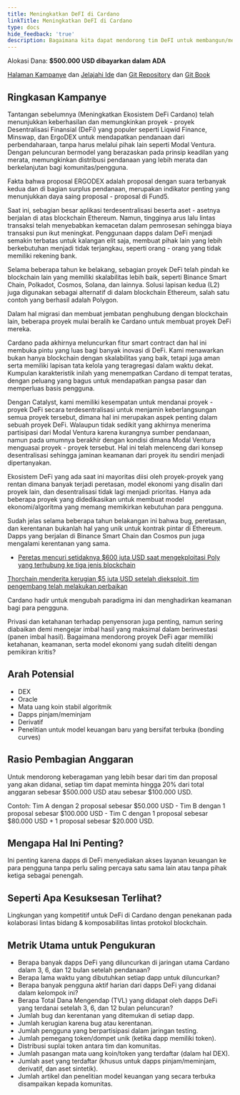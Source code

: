 ```yaml
---
title: Meningkatkan DeFI di Cardano
linkTitle: Meningkatkan DeFI di Cardano
type: docs
hide_feedback: 'true'
description: Bagaimana kita dapat mendorong tim DeFI untuk membangun/mengembangkan solusi keuangan terbuka di Cardano dalam 6 bulan ke depan?
---
```


Alokasi Dana: **$500.000 USD dibayarkan dalam ADA**

[Halaman Kampanye](https://cardano.ideascale.com/a/campaign-home/26233) dan [Jelajahi Ide](https://cardano.ideascale.com/a/ideas/top/campaign-filter/byids/campaigns/26233/stage/unspecified) dan [Git Repository](https://github.com/Catalyst-Challenges/F7-Boosting-Cardanos-DeFi) dan [Git Book](https://quality-assurance-dao.gitbook.io/catalyst-fund-7-challenges/fund-7/boosting-cardanos-defi)

## Ringkasan Kampanye

Tantangan sebelumnya (Meningkatkan Ekosistem DeFi Cardano) telah menunjukkan keberhasilan dan memungkinkan proyek - proyek Desentralisasi Finansial (DeFi) yang populer seperti Liqwid Finance, Minswap, dan ErgoDEX untuk mendapatkan pendanaan dari perbendaharaan, tanpa harus melalui pihak lain seperti Modal Ventura. Dengan peluncuran bermodel yang berazaskan pada prinsip keadilan yang merata, memungkinkan distribusi pendanaan yang lebih merata dan berkelanjutan bagi komunitas/pengguna.

Fakta bahwa proposal ERGODEX adalah proposal dengan suara terbanyak kedua dan di bagian surplus pendanaan, merupakan indikator penting yang menunjukkan daya saing proposal - proposal di Fund5.

Saat ini, sebagian besar aplikasi terdesentralisasi beserta aset - asetnya berjalan di atas blockchain Ethereum. Namun, tingginya arus lalu lintas transaksi telah menyebabkan kemacetan dalam pemrosesan sehingga biaya transaksi pun ikut meningkat. Penggunaan dapps dalam DeFi menjadi semakin terbatas untuk kalangan elit saja, membuat pihak lain yang lebih berkebutuhan menjadi tidak terjangkau, seperti orang - orang yang tidak memiliki rekening bank.

Selama beberapa tahun ke belakang, sebagian proyek DeFi telah pindah ke blockchain lain yang memiliki skalabilitas lebih baik, seperti Binance Smart Chain, Polkadot, Cosmos, Solana, dan lainnya. Solusi lapisan kedua (L2) juga digunakan sebagai alternatif di dalam blockchain Ethereum, salah satu contoh yang berhasil adalah Polygon.

Dalam hal migrasi dan membuat jembatan penghubung dengan blockchain lain, beberapa proyek mulai beralih ke Cardano untuk membuat proyek DeFi mereka.

Cardano pada akhirnya meluncurkan fitur smart contract dan hal ini membuka pintu yang luas bagi banyak inovasi di DeFi. Kami menawarkan bukan hanya blockchain dengan skalabilitas yang baik, tetapi juga aman serta memiliki lapisan tata kelola yang teragregasi dalam waktu dekat. Kumpulan karakteristik inilah yang menempatkan Cardano di tempat teratas, dengan peluang yang bagus untuk mendapatkan pangsa pasar dan memperluas basis pengguna.

Dengan Catalyst, kami memiliki kesempatan untuk mendanai proyek - proyek DeFi secara terdesentralisasi untuk menjamin keberlangsungan semua proyek tersebut, dimana hal ini merupakan aspek penting dalam sebuah proyek DeFi. Walaupun tidak sedikit yang akhirnya menerima partisipasi dari Modal Ventura karena kurangnya sumber pendanaan, namun pada umumnya berakhir dengan kondisi dimana Modal Ventura menguasai proyek - proyek tersebut. Hal ini telah melenceng dari konsep desentralisasi sehingga jaminan keamanan dari proyek itu sendiri menjadi dipertanyakan.

Ekosistem DeFi yang ada saat ini mayoritas diisi oleh proyek-proyek yang rentan dimana banyak terjadi peretasan, model ekonomi yang disalin dari proyek lain, dan desentralisasi tidak lagi menjadi prioritas. Hanya ada beberapa proyek yang didedikasikan untuk membuat model ekonomi/algoritma yang memang memikirkan kebutuhan para pengguna.

Sudah jelas selama beberapa tahun belakangan ini bahwa bug, peretasan, dan kerentanan bukanlah hal yang unik untuk kontrak pintar di Ethereum. Dapps yang berjalan di Binance Smart Chain dan Cosmos pun juga mengalami kerentanan yang sama.

- [Peretas mencuri setidaknya $600 juta USD saat mengekploitasi Poly yang terhubung ke tiga jenis blockchain](https://cointelegraph.com/news/hackers-stole-at-least-600m-in-poly-exploit-across-three-chains)

[Thorchain menderita kerugian $5 juta USD setelah dieksploit, tim pengembang telah melakukan perbaikan](https://www.theblockcrypto.com/post/111660/thorchain-suffers-5-million-exploit-developers-have-put-out-a-fix)

Cardano hadir untuk mengubah paradigma ini dan menghadirkan keamanan bagi para pengguna.

Privasi dan ketahanan terhadap penyensoran juga penting, namun sering diabaikan demi mengejar imbal hasil yang maksimal dalam berinvestasi (panen imbal hasil). Bagaimana mendorong proyek DeFi agar memiliki ketahanan, keamanan, serta model ekonomi yang sudah diteliti dengan pemikiran kritis?

## Arah Potensial

- DEX
- Oracle
- Mata uang koin stabil algoritmik
- Dapps pinjam/meminjam
- Derivatif
- Penelitian untuk model keuangan baru yang bersifat terbuka (bonding curves)

## Rasio Pembagian Anggaran

Untuk mendorong keberagaman yang lebih besar dari tim dan proposal yang akan didanai, setiap tim dapat meminta hingga 20% dari total anggaran sebesar $500.000 USD atau sebesar $100.000 USD.

Contoh: Tim A dengan 2 proposal sebesar $50.000 USD - Tim B dengan 1 proposal sebesar $100.000 USD - Tim C dengan 1 proposal sebesar $80.000 USD + 1 proposal sebesar $20.000 USD.

## Mengapa Hal Ini Penting?

Ini penting karena dapps di DeFi menyediakan akses layanan keuangan ke para pengguna tanpa perlu saling percaya satu sama lain atau tanpa pihak ketiga sebagai penengah.

## Seperti Apa Kesuksesan Terlihat?

Lingkungan yang kompetitif untuk DeFi di Cardano dengan penekanan pada kolaborasi lintas bidang &amp; komposabilitas lintas protokol blockchain.

## Metrik Utama untuk Pengukuran

- Berapa banyak dapps DeFi yang diluncurkan di jaringan utama Cardano dalam 3, 6, dan 12 bulan setelah pendanaan?
- Berapa lama waktu yang dibutuhkan setiap dapp untuk diluncurkan?
- Berapa banyak pengguna aktif harian dari dapps DeFi yang didanai dalam kelompok ini?
- Berapa Total Dana Mengendap (TVL) yang didapat oleh dapps DeFi yang terdanai setelah 3, 6, dan 12 bulan peluncuran?
- Jumlah bug dan kerentanan yang ditemukan di setiap dapp.
- Jumlah kerugian karena bug atau kerentanan.
- Jumlah pengguna yang berpartisipasi dalam jaringan testing.
- Jumlah pemegang token/dompet unik (ketika dapp memiliki token).
- Distribusi suplai token antara tim dan komunitas.
- Jumlah pasangan mata uang koin/token yang terdaftar (dalam hal DEX).
- Jumlah aset yang terdaftar (khusus untuk dapps pinjam/meminjam, derivatif, dan aset sintetik).
- Jumlah artikel dan penelitian model keuangan yang secara terbuka disampaikan kepada komunitas.

